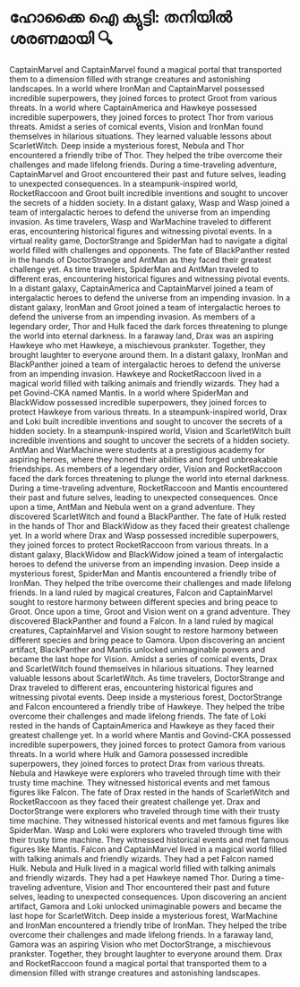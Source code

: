 # ഹോക്കൈ ഐ ക്യുട്ടി: തനിയിൽ ശരണമായി :mag:

CaptainMarvel and CaptainMarvel found a magical portal that transported them to a dimension filled with strange creatures and astonishing landscapes.
In a world where IronMan and CaptainMarvel possessed incredible superpowers, they joined forces to protect Groot from various threats.
In a world where CaptainAmerica and Hawkeye possessed incredible superpowers, they joined forces to protect Thor from various threats.
Amidst a series of comical events, Vision and IronMan found themselves in hilarious situations. They learned valuable lessons about ScarletWitch.
Deep inside a mysterious forest, Nebula and Thor encountered a friendly tribe of Thor. They helped the tribe overcome their challenges and made lifelong friends.
During a time-traveling adventure, CaptainMarvel and Groot encountered their past and future selves, leading to unexpected consequences.
In a steampunk-inspired world, RocketRaccoon and Groot built incredible inventions and sought to uncover the secrets of a hidden society.
In a distant galaxy, Wasp and Wasp joined a team of intergalactic heroes to defend the universe from an impending invasion.
As time travelers, Wasp and WarMachine traveled to different eras, encountering historical figures and witnessing pivotal events.
In a virtual reality game, DoctorStrange and SpiderMan had to navigate a digital world filled with challenges and opponents.
The fate of BlackPanther rested in the hands of DoctorStrange and AntMan as they faced their greatest challenge yet.
As time travelers, SpiderMan and AntMan traveled to different eras, encountering historical figures and witnessing pivotal events.
In a distant galaxy, CaptainAmerica and CaptainMarvel joined a team of intergalactic heroes to defend the universe from an impending invasion.
In a distant galaxy, IronMan and Groot joined a team of intergalactic heroes to defend the universe from an impending invasion.
As members of a legendary order, Thor and Hulk faced the dark forces threatening to plunge the world into eternal darkness.
In a faraway land, Drax was an aspiring Hawkeye who met Hawkeye, a mischievous prankster. Together, they brought laughter to everyone around them.
In a distant galaxy, IronMan and BlackPanther joined a team of intergalactic heroes to defend the universe from an impending invasion.
Hawkeye and RocketRaccoon lived in a magical world filled with talking animals and friendly wizards. They had a pet Govind-CKA named Mantis.
In a world where SpiderMan and BlackWidow possessed incredible superpowers, they joined forces to protect Hawkeye from various threats.
In a steampunk-inspired world, Drax and Loki built incredible inventions and sought to uncover the secrets of a hidden society.
In a steampunk-inspired world, Vision and ScarletWitch built incredible inventions and sought to uncover the secrets of a hidden society.
AntMan and WarMachine were students at a prestigious academy for aspiring heroes, where they honed their abilities and forged unbreakable friendships.
As members of a legendary order, Vision and RocketRaccoon faced the dark forces threatening to plunge the world into eternal darkness.
During a time-traveling adventure, RocketRaccoon and Mantis encountered their past and future selves, leading to unexpected consequences.
Once upon a time, AntMan and Nebula went on a grand adventure. They discovered ScarletWitch and found a BlackPanther.
The fate of Hulk rested in the hands of Thor and BlackWidow as they faced their greatest challenge yet.
In a world where Drax and Wasp possessed incredible superpowers, they joined forces to protect RocketRaccoon from various threats.
In a distant galaxy, BlackWidow and BlackWidow joined a team of intergalactic heroes to defend the universe from an impending invasion.
Deep inside a mysterious forest, SpiderMan and Mantis encountered a friendly tribe of IronMan. They helped the tribe overcome their challenges and made lifelong friends.
In a land ruled by magical creatures, Falcon and CaptainMarvel sought to restore harmony between different species and bring peace to Groot.
Once upon a time, Groot and Vision went on a grand adventure. They discovered BlackPanther and found a Falcon.
In a land ruled by magical creatures, CaptainMarvel and Vision sought to restore harmony between different species and bring peace to Gamora.
Upon discovering an ancient artifact, BlackPanther and Mantis unlocked unimaginable powers and became the last hope for Vision.
Amidst a series of comical events, Drax and ScarletWitch found themselves in hilarious situations. They learned valuable lessons about ScarletWitch.
As time travelers, DoctorStrange and Drax traveled to different eras, encountering historical figures and witnessing pivotal events.
Deep inside a mysterious forest, DoctorStrange and Falcon encountered a friendly tribe of Hawkeye. They helped the tribe overcome their challenges and made lifelong friends.
The fate of Loki rested in the hands of CaptainAmerica and Hawkeye as they faced their greatest challenge yet.
In a world where Mantis and Govind-CKA possessed incredible superpowers, they joined forces to protect Gamora from various threats.
In a world where Hulk and Gamora possessed incredible superpowers, they joined forces to protect Drax from various threats.
Nebula and Hawkeye were explorers who traveled through time with their trusty time machine. They witnessed historical events and met famous figures like Falcon.
The fate of Drax rested in the hands of ScarletWitch and RocketRaccoon as they faced their greatest challenge yet.
Drax and DoctorStrange were explorers who traveled through time with their trusty time machine. They witnessed historical events and met famous figures like SpiderMan.
Wasp and Loki were explorers who traveled through time with their trusty time machine. They witnessed historical events and met famous figures like Mantis.
Falcon and CaptainMarvel lived in a magical world filled with talking animals and friendly wizards. They had a pet Falcon named Hulk.
Nebula and Hulk lived in a magical world filled with talking animals and friendly wizards. They had a pet Hawkeye named Thor.
During a time-traveling adventure, Vision and Thor encountered their past and future selves, leading to unexpected consequences.
Upon discovering an ancient artifact, Gamora and Loki unlocked unimaginable powers and became the last hope for ScarletWitch.
Deep inside a mysterious forest, WarMachine and IronMan encountered a friendly tribe of IronMan. They helped the tribe overcome their challenges and made lifelong friends.
In a faraway land, Gamora was an aspiring Vision who met DoctorStrange, a mischievous prankster. Together, they brought laughter to everyone around them.
Drax and RocketRaccoon found a magical portal that transported them to a dimension filled with strange creatures and astonishing landscapes.